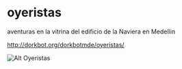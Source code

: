 oyeristas
=========

aventuras en la vitrina del edificio de la Naviera en Medellin

http://dorkbot.org/dorkbotmde/oyeristas/

![Alt Oyeristas](http://dorkbot.org/dorkbotmde/oyeristas/?start.head.137811040113)
